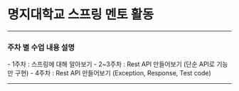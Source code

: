 <h1>명지대학교 스프링 멘토 활동</h1>

<hr/>

<h3>주차 별 수업 내용 설명</h3>
- 1주차 : 스프링에 대해 알아보기
- 2~3주차 : Rest API 만들어보기 (단순 API로 기능만 구현)
- 4주차 : Rest API 만들어보기 (Exception, Response, Test code)

<hr/>

